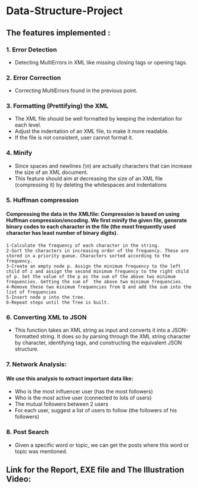 # Data-Structure-Project
## The features implemented :
###  1. Error Detection
- Detecting MultiErrors in XML like missing closing tags or opening tags.
###   2. Error Correction
- Correcting MultiErrors found in the previous point.

###   3. Formatting (Prettifying) the XML
   - The XML file should be well formatted by keeping the indentation for each level.
   - Adjust the indentation of an XML file, to make it more readable.
   - If the file is not consistent, user cannot format it.

###   4. Minify
- Since spaces and newlines (\n) are actually characters that can increase the size of an XML document.
- This feature should aim at decreasing the size of an XML file (compressing it) by deleting the whitespaces and indentations

###   5. Huffman compression
####     Compressing the data in the XMLfile: Compression is based on using Huffman compression/encoding. We first minify the given file, generate binary codes to each character in the file (the most frequently   used character has least number of binary digits). 
    1-Calculate the frequency of each character in the string.
    2-Sort the characters in increasing order of the frequency. These are stored in a priority queue. Characters sorted according to the frequency.
    3-Create an empty node p. Assign the minimum frequency to the left child of z and assign the second minimum frequency to the right child of p. Set the value of the p as the sum of the above two minimum frequencies. Getting the sum of  the above two minimum frequencies.
    4-Remove these two minimum frequencies from Q and add the sum into the list of frequencies 
    5-Insert node p into the tree.
    6-Repeat steps until the Tree is built.
###   6. Converting XML to JSON
   - This function takes an XML string as input and converts it into  a JSON-formatted string. It does so by parsing through the XML string  character by character, identifying tags, and constructing the  equivalent JSON structure.
###  7. Network Analysis:
#### We use this analysis to extract important data like:
-  Who is the most influencer user (has the most followers)
-  Who is the most active user (connected to lots of users)
-  The mutual followers between 2 users
-  For each user, suggest a list of users to follow (the followers of his followers)
###  8. Post Search 
- Given a specific word or topic, we can get the posts where this  word or topic was mentioned.
## Link for the Report, EXE file and The Illustration Video:


